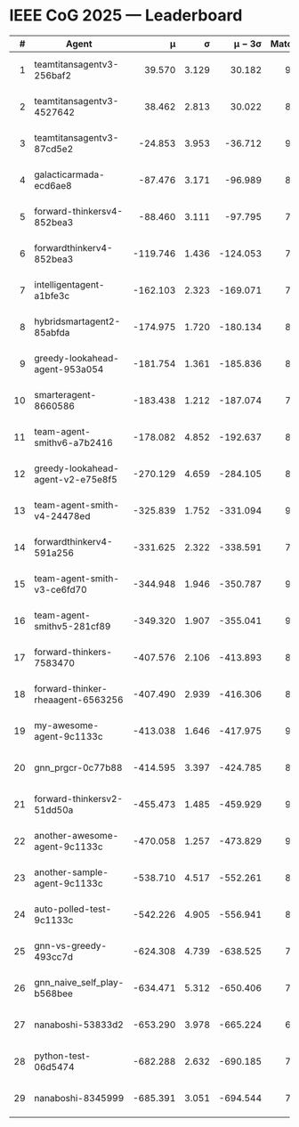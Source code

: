# IEEE CoG 2025 — Leaderboard

| # | Agent | μ | σ | μ − 3σ | Matches | Updated |
|---:|---|---:|---:|---:|---:|---|
| 1 | teamtitansagentv3-256baf2 | 39.570 | 3.129 | 30.182 | 9280 | 2025-08-20 14:50 |
| 2 | teamtitansagentv3-4527642 | 38.462 | 2.813 | 30.022 | 8434 | 2025-08-20 14:50 |
| 3 | teamtitansagentv3-87cd5e2 | -24.853 | 3.953 | -36.712 | 9506 | 2025-08-20 14:50 |
| 4 | galacticarmada-ecd6ae8 | -87.476 | 3.171 | -96.989 | 8920 | 2025-08-20 14:50 |
| 5 | forward-thinkersv4-852bea3 | -88.460 | 3.111 | -97.795 | 7377 | 2025-08-20 14:50 |
| 6 | forwardthinkerv4-852bea3 | -119.746 | 1.436 | -124.053 | 7202 | 2025-08-20 14:50 |
| 7 | intelligentagent-a1bfe3c | -162.103 | 2.323 | -169.071 | 7292 | 2025-08-20 14:50 |
| 8 | hybridsmartagent2-85abfda | -174.975 | 1.720 | -180.134 | 8218 | 2025-08-20 14:50 |
| 9 | greedy-lookahead-agent-953a054 | -181.754 | 1.361 | -185.836 | 8678 | 2025-08-20 14:50 |
| 10 | smarteragent-8660586 | -183.438 | 1.212 | -187.074 | 7799 | 2025-08-20 14:50 |
| 11 | team-agent-smithv6-a7b2416 | -178.082 | 4.852 | -192.637 | 8640 | 2025-08-20 14:50 |
| 12 | greedy-lookahead-agent-v2-e75e8f5 | -270.129 | 4.659 | -284.105 | 8698 | 2025-08-20 14:50 |
| 13 | team-agent-smith-v4-24478ed | -325.839 | 1.752 | -331.094 | 9662 | 2025-08-20 14:50 |
| 14 | forwardthinkerv4-591a256 | -331.625 | 2.322 | -338.591 | 7558 | 2025-08-20 14:50 |
| 15 | team-agent-smith-v3-ce6fd70 | -344.948 | 1.946 | -350.787 | 9542 | 2025-08-20 14:50 |
| 16 | team-agent-smithv5-281cf89 | -349.320 | 1.907 | -355.041 | 9300 | 2025-08-20 14:50 |
| 17 | forward-thinkers-7583470 | -407.576 | 2.106 | -413.893 | 8180 | 2025-08-20 14:50 |
| 18 | forward-thinker-rheaagent-6563256 | -407.490 | 2.939 | -416.306 | 8202 | 2025-08-20 14:50 |
| 19 | my-awesome-agent-9c1133c | -413.038 | 1.646 | -417.975 | 9200 | 2025-08-20 14:50 |
| 20 | gnn_prgcr-0c77b88 | -414.595 | 3.397 | -424.785 | 8130 | 2025-08-20 14:50 |
| 21 | forward-thinkersv2-51dd50a | -455.473 | 1.485 | -459.929 | 9122 | 2025-08-20 14:50 |
| 22 | another-awesome-agent-9c1133c | -470.058 | 1.257 | -473.829 | 9600 | 2025-08-20 14:50 |
| 23 | another-sample-agent-9c1133c | -538.710 | 4.517 | -552.261 | 8700 | 2025-08-20 14:50 |
| 24 | auto-polled-test-9c1133c | -542.226 | 4.905 | -556.941 | 8460 | 2025-08-20 14:50 |
| 25 | gnn-vs-greedy-493cc7d | -624.308 | 4.739 | -638.525 | 7200 | 2025-08-20 14:50 |
| 26 | gnn_naive_self_play-b568bee | -634.471 | 5.312 | -650.406 | 7300 | 2025-08-20 14:50 |
| 27 | nanaboshi-53833d2 | -653.290 | 3.978 | -665.224 | 6920 | 2025-08-20 14:50 |
| 28 | python-test-06d5474 | -682.288 | 2.632 | -690.185 | 7220 | 2025-08-20 14:50 |
| 29 | nanaboshi-8345999 | -685.391 | 3.051 | -694.544 | 7490 | 2025-08-20 14:50 |
